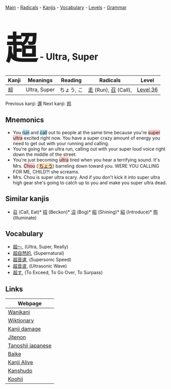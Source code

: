 <style> bigfont {font-size: 100px}</style>
[Main](../index.md) -
[Radicals](../radicals.md) -
[Kanjis](../kanjis.md) -
[Vocabulary](../vocabulary.md) -
[Levels](../levels.md) -
[Grammar](../grammar.md)
# <bigfont> 超</bigfont> - Ultra, Super 

| Kanji | Meanings | Reading | Radicals | Level |
| --- | --- | --- | --- | --- |
| 超 | Ultra, Super | ちょう, こ | [走](../radicals/走.md) (Run), [召](../radicals/召.md) (Call),  | [Level 36](../levels/wk_level36.md) |

Previous kanji: [還](還.md) Next kanji: [邦](邦.md) 

## Mnemonics
 * You <span style="background-color:#ADD8E6"> run</span> and <span style="background-color:#ADD8E6"> call</span> out to people at the same time because you're <span style="background-color:#ffcccb"> super</span> <span style="background-color:#ffcccb"> ultra</span> excited right now. You have a super crazy amount of energy you need to get out with your running and calling.
* You're going for an ultra run, calling out with your super loud voice right down the middle of the street.
* You're just becoming <span style="background-color:#ffcccb"> ultra</span> tired when you hear a terrifying sound. It's Mrs. <span style="background-color:#ffcccb"> Chou</span> (<span style="background-color:#fed8b1"> [ちょう](https://jisho.org/search/ちょう)</span>) barreling down toward you. WERE YOU CALLING FOR ME, CHILD?! she screams.
* Mrs. Chou is super ultra scary. And if you don't kick it into super ultra high gear she's going to catch up to you and make you super ultra dead.


## Similar kanjis
 * [召](召.md) (Call, Eat)* [招](招.md) (Beckon)* [沼](沼.md) (Bog)* [昭](昭.md) (Shining)* [紹](紹.md) (Introduce)* [照](照.md) (Illuminate)


## Vocabulary
 * [超〜](../vocabulary/超.md), (Ultra, Super, Really)
* [超自然的](../vocabulary/超.md), (Supernatural)
* [超音速](../vocabulary/超.md), (Supersonic Speed)
* [超音波](../vocabulary/超.md), (Ultrasonic Wave)
* [超す](../vocabulary/超.md), (To Exceed, To Go Over, To Surpass)



## Links 

| Webpage |
| --- |
| [Wanikani          ](https://www.wanikani.com/kanji/超) |
| [Wiktionary        ](https://en.wiktionary.org/wiki/超) |
| [Kanji damage      ](http://www.kanjidamage.com/kanji/search?utf8=✓&q=超) |
| [Jitenon           ](https://jitenon.com/kanji/超) |
| [Tanoshii japanese ](https://www.tanoshiijapanese.com/dictionary/kanji.cfm?k=超) |
| [Baike             ](https://baike.baidu.com/item/超) |
| [Kanji Alive       ](https://app.kanjialive.com/超) |
| [Kanshudo          ](https://www.kanshudo.com/searchmn?q=超) |
| [Koohii            ](https://kanji.koohii.com/study/kanji/超) |
